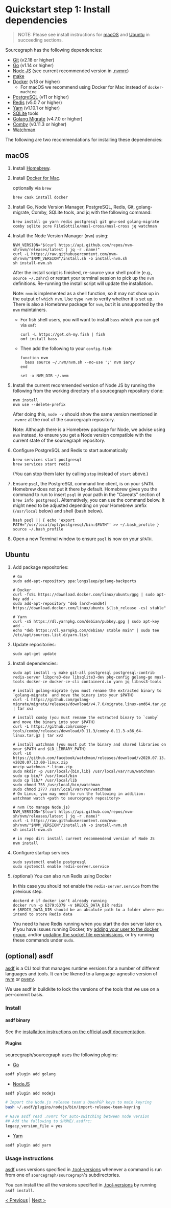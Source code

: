 # Quickstart step 1: Install dependencies

> NOTE: Please see install instructions for [macOS](#macos) and [Ubuntu](#ubuntu) in succeeding sections.

Sourcegraph has the following dependencies:
- [Git](https://git-scm.com/book/en/v2/Getting-Started-Installing-Git) (v2.18 or higher)
- [Go](https://golang.org/doc/install) (v1.14 or higher)
- [Node JS](https://nodejs.org/en/download/) (see current recommended version in [.nvmrc](https://github.com/sourcegraph/sourcegraph/blob/main/.nvmrc))
- [make](https://www.gnu.org/software/make/)
- [Docker](https://docs.docker.com/engine/installation/) (v18 or higher)
  - For macOS we recommend using Docker for Mac instead of `docker-machine`
- [PostgreSQL](https://wiki.postgresql.org/wiki/Detailed_installation_guides) (v11 or higher)
- [Redis](http://redis.io/) (v5.0.7 or higher)
- [Yarn](https://yarnpkg.com) (v1.10.1 or higher)
- [SQLite](https://www.sqlite.org/index.html) tools
- [Golang Migrate](https://github.com/golang-migrate/migrate/) (v4.7.0 or higher)
- [Comby](https://github.com/comby-tools/comby/) (v0.11.3 or higher)
- [Watchman](https://facebook.github.io/watchman/)

The following are two recommendations for installing these dependencies:

## macOS

1.  Install [Homebrew](https://brew.sh).
2.  Install [Docker for Mac](https://docs.docker.com/docker-for-mac/).

    optionally via `brew`

    ```
    brew cask install docker
    ```

3.  Install Go, Node Version Manager, PostgreSQL, Redis, Git, golang-migrate, Comby, SQLite tools, and jq with the following command:

    ```
    brew install go yarn redis postgresql git gnu-sed golang-migrate comby sqlite pcre FiloSottile/musl-cross/musl-cross jq watchman
    ```

4.  Install the Node Version Manager (`nvm`) using:

    ```
    NVM_VERSION="$(curl https://api.github.com/repos/nvm-sh/nvm/releases/latest | jq -r .name)"
    curl -L https://raw.githubusercontent.com/nvm-sh/nvm/"$NVM_VERSION"/install.sh -o install-nvm.sh
    sh install-nvm.sh
    ```

    After the install script is finished, re-source your shell profile (e.g.,
    `source ~/.zshrc`) or restart your terminal session to pick up the `nvm`
    definitions. Re-running the install script will update the installation.

    Note: `nvm` is implemented as a shell function, so it may not show up in
    the output of `which nvm`. Use `type nvm` to verify whether it is set up.
    There is also a Homebrew package for `nvm`, but it is unsupported by the
    `nvm` maintainers.

    * For fish shell users, you will want to install `bass` which you can get via `omf`:

        ```
        curl -L https://get.oh-my.fish | fish
        omf install bass
        ```

    * Then add the following to your `config.fish`:

        ```
        function nvm
          bass source ~/.nvm/nvm.sh --no-use ';' nvm $argv
        end

        set -x NVM_DIR ~/.nvm
        ```

5.  Install the current recommended version of Node JS by running the following
    from the working directory of a sourcegraph repository clone:

    ```
    nvm install
    nvm use --delete-prefix
    ```

    After doing this, `node -v` should show the same version mentioned in
    `.nvmrc` at the root of the sourcegraph repository.

    Note: Although there is a Homebrew package for Node, we advise using `nvm`
    instead, to ensure you get a Node version compatible with the current state
    of the sourcegraph repository.

6.  Configure PostgreSQL and Redis to start automatically

    ```
    brew services start postgresql
    brew services start redis
    ```

    (You can stop them later by calling `stop` instead of `start` above.)

7.  Ensure `psql`, the PostgreSQL command line client, is on your `$PATH`.
    Homebrew does not put it there by default. Homebrew gives you the command to run to insert `psql` in your path in the "Caveats" section of `brew info postgresql`. Alternatively, you can use the command below. It might need to be adjusted depending on your Homebrew prefix (`/usr/local` below) and shell (bash below).

    ```
    hash psql || { echo 'export PATH="/usr/local/opt/postgresql/bin:$PATH"' >> ~/.bash_profile }
    source ~/.bash_profile
    ```

8.  Open a new Terminal window to ensure `psql` is now on your `$PATH`.

## Ubuntu


1. Add package repositories:

    ```
    # Go
    sudo add-apt-repository ppa:longsleep/golang-backports

    # Docker
    curl -fsSL https://download.docker.com/linux/ubuntu/gpg | sudo apt-key add -
    sudo add-apt-repository "deb [arch=amd64] https://download.docker.com/linux/ubuntu $(lsb_release -cs) stable"

    # Yarn
    curl -sS https://dl.yarnpkg.com/debian/pubkey.gpg | sudo apt-key add -
    echo "deb https://dl.yarnpkg.com/debian/ stable main" | sudo tee /etc/apt/sources.list.d/yarn.list
    ```

2. Update repositories:

    ```
    sudo apt-get update
    ```

3. Install dependencies:

    ```
    sudo apt install -y make git-all postgresql postgresql-contrib redis-server libpcre3-dev libsqlite3-dev pkg-config golang-go musl-tools docker-ce docker-ce-cli containerd.io yarn jq libnss3-tools

    # install golang-migrate (you must rename the extracted binary to `golang-migrate` and move the binary into your $PATH)
    curl -L https://github.com/golang-migrate/migrate/releases/download/v4.7.0/migrate.linux-amd64.tar.gz | tar xvz

    # install comby (you must rename the extracted binary to `comby` and move the binary into your $PATH)
    curl -L https://github.com/comby-tools/comby/releases/download/0.11.3/comby-0.11.3-x86_64-linux.tar.gz | tar xvz

    # install watchman (you must put the binary and shared libraries on your $PATH and $LD_LIBRARY_PATH)
    curl -LO https://github.com/facebook/watchman/releases/download/v2020.07.13.00/watchman-v2020.07.13.00-linux.zip
    unzip watchman-*-linux.zip
    sudo mkdir -p /usr/local/{bin,lib} /usr/local/var/run/watchman
    sudo cp bin/* /usr/local/bin
    sudo cp lib/* /usr/local/lib
    sudo chmod 755 /usr/local/bin/watchman
    sudo chmod 2777 /usr/local/var/run/watchman
    # On Linux, you may need to run the following in addition:
    watchman watch <path to sourcegraph repository>

    # nvm (to manage Node.js)
    NVM_VERSION="$(curl https://api.github.com/repos/nvm-sh/nvm/releases/latest | jq -r .name)"
    curl -L https://raw.githubusercontent.com/nvm-sh/nvm/"$NVM_VERSION"/install.sh -o install-nvm.sh
    sh install-nvm.sh

    # in repo dir: install current recommendend version of Node JS
    nvm install
    ```

4. Configure startup services

    ```
    sudo systemctl enable postgresql
    sudo systemctl enable redis-server.service
    ```

5. (optional) You can also run Redis using Docker

    In this case you should not enable the `redis-server.service` from the previous step.

    ```
    dockerd # if docker isn't already running
    docker run -p 6379:6379 -v $REDIS_DATA_DIR redis
    # $REDIS_DATA_DIR should be an absolute path to a folder where you intend to store Redis data
    ```

    You need to have Redis running when you start the dev server later on. If you have issues running Docker, try [adding your user to the docker group][dockerGroup], and/or [updating the socket file persimissions][socketPermissions], or try running these commands under `sudo`.

    [dockerGroup]: https://stackoverflow.com/a/48957722
    [socketPermissions]: https://stackoverflow.com/a/51362528

## (optional) asdf

[asdf](https://github.com/asdf-vm/asdf) is a CLI tool that manages runtime versions for a number of different languages and tools. It can be likened to a language-agnostic version of [nvm](https://github.com/nvm-sh/nvm) or [pyenv](https://github.com/pyenv/pyenv).

We use asdf in buildkite to lock the versions of the tools that we use on a per-commit basis.

### Install

#### asdf binary

See the [installation instructions on the official asdf documentation](https://asdf-vm.com/#/core-manage-asdf-vm?id=install-asdf-vm).

#### Plugins

sourcegraph/sourcegraph uses the following plugins:

- [Go](https://github.com/kennyp/asdf-golang)

```bash
asdf plugin add golang
```

- [NodeJS](https://github.com/asdf-vm/asdf-nodejs)

```bash
asdf plugin add nodejs

# Import the Node.js release team's OpenPGP keys to main keyring
bash ~/.asdf/plugins/nodejs/bin/import-release-team-keyring

# Have asdf read .nvmrc for auto-switching between node version
## Add the following to $HOME/.asdfrc:
legacy_version_file = yes
```

- [Yarn](https://github.com/twuni/asdf-yarn)

```bash
asdf plugin add yarn
```

### Usage instructions

[asdf](https://github.com/asdf-vm/asdf) uses versions specified in [.tool-versions](https://github.com/sourcegraph/sourcegraph/blob/main/.tool-versions) whenever a command is run from one of `sourcegraph/sourcegraph`'s subdirectories.

You can install the all the versions specified in [.tool-versions](https://github.com/sourcegraph/sourcegraph/blob/main/.tool-versions) by running `asdf install`.

[< Previous](index.md) | [Next >](quickstart_2_initialize_database.md)
